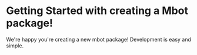 # Getting Started with creating a Mbot package!

We're happy you're creating a new mbot package! Development is easy and simple.

